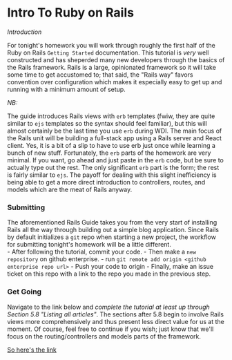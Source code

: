 # Intro To Ruby on Rails

_Introduction_

For tonight's homework you will work through roughly the first half of the Ruby on Rails `Getting Started` documentation.  This tutorial is _very_ well constructed and has sheperded many new developers through the basics of the Rails framework.  Rails is a large, opinionated framework so it will take some time to get accustomed to; that said, the "Rails way" favors convention over configuration which makes it especially easy to get up and running with a minimum amount of setup.

*NB:*

The guide introduces Rails views with `erb` templates (fwiw, they are quite similar to `ejs` templates so the syntax should feel familiar), but this will almost certainly be the last time you use `erb` during WDI.  The main focus of the Rails unit will be building a full-stack app using a Rails server and React client.  Yes, it is a bit of a slip to have to use erb just once while learning a bunch of new stuff.  Fortunately, the `erb` parts of the homework are very minimal.  If you want, go ahead and just paste in the `erb` code, but be sure to actually type out the rest.  The only significant `erb` part is the form; the rest is fairly similar to `ejs`.  The payoff for dealing with this slight inefficiency is being able to get a more direct introduction to controllers, routes, and models which are the meat of Rails anyway.

### Submitting

The aforementioned Rails Guide takes you from the very start of installing Rails all the way through building out a simple blog application.  Since Rails by default initializes a `git` repo when starting a new project, the workflow for submitting tonight's homework will be a little different.  
	- After following the tutorial, commit your code.
	- Then make a `new repository` on github enterprise.
	- run `git remote add origin <github enterprise repo url>`
	- Push your code to origin
	- Finally, make an issue ticket on this repo with a link to the repo you made in the previous step.

### Get Going

Navigate to the link below and *complete the tutorial at least up through Section 5.8 "Listing all articles"*.  The sections after 5.8 begin to involve Rails views more comprehensively and thus present less direct value for us at the moment.  Of course, feel free to continue if you wish; just know that we'll focus on the routing/controllers and models parts of the framework.

[So here's the link](https://guides.rubyonrails.org/getting_started.html)

